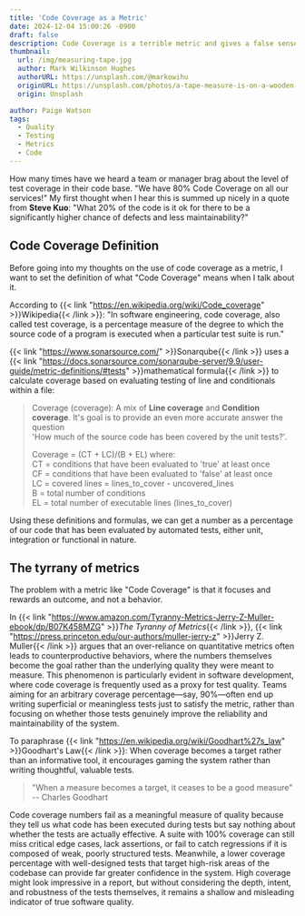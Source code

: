 ```yaml
---
title: 'Code Coverage as a Metric'
date: 2024-12-04 15:00:26 -0900
draft: false
description: Code Coverage is a terrible metric and gives a false sense of security.
thumbnail:
  url: /img/measuring-tape.jpg
  author: Mark Wilkinson Hughes
  authorURL: https://unsplash.com/@markowihu
  originURL: https://unsplash.com/photos/a-tape-measure-is-on-a-wooden-table-VdB1EHqEzX0
  origin: Unsplash

author: Paige Watson
tags:
  - Quality
  - Testing
  - Metrics
  - Code
---
```


How many times have we heard a team or manager brag about the level of test coverage in their code base.  "We have 80%
Code Coverage on all our services!"
My first thought when I hear this is summed up nicely in a quote from **Steve Kuo**: "What 20% of the code is it ok for
there to be a significantly higher chance of defects and less maintainability?"

## Code Coverage Definition

Before going into my thoughts on the use of code coverage as a metric, I want to set the definition of what "Code
Coverage" means when I talk about it.

According to {{< link "https://en.wikipedia.org/wiki/Code_coverage" >}}Wikipedia{{< /link >}}:
"In software engineering, code coverage, also called test coverage, is a percentage measure of the degree to which the
source code of a program is executed when a particular test suite is run."

{{< link "https://www.sonarsource.com/" >}}Sonarqube{{< /link >}} uses
a {{< link "https://docs.sonarsource.com/sonarqube-server/9.9/user-guide/metric-definitions/#tests" >}}mathematical formula{{< /link >}} to
calculate coverage based on evaluating testing of line and conditionals within a file:
> Coverage (coverage): A mix of **Line coverage** and **Condition coverage**. It's goal is to provide an even more
> accurate answer the question  
> 'How much of the source code has been covered by the unit tests?'.
>
> Coverage = (CT + LC)/(B + EL) where:  
> CT = conditions that have been evaluated to 'true' at least once  
> CF = conditions that have been evaluated to 'false' at least once  
> LC = covered lines = lines_to_cover - uncovered_lines  
> B = total number of conditions  
> EL = total number of executable lines (lines_to_cover)

Using these definitions and formulas, we can get a number as a percentage of our code that has been evaluated by
automated tests, either unit, integration or functional in nature.

## The tyrrany of metrics

The problem with a metric like "Code Coverage" is that it focuses and rewards an outcome, and not a behavior.

In {{< link "https://www.amazon.com/Tyranny-Metrics-Jerry-Z-Muller-ebook/dp/B07K458MZG" >}}_The Tyranny of Metrics_{{< /link >}},
{{< link "https://press.princeton.edu/our-authors/muller-jerry-z" >}}Jerry Z. Muller{{< /link >}}
argues that an over-reliance on quantitative metrics often leads to counterproductive behaviors, where the numbers
themselves become the goal rather than the underlying quality they were meant to measure. This phenomenon is
particularly evident in software development, where code coverage is frequently used as a proxy for test quality.
Teams aiming for an arbitrary coverage percentage—say, 90%—often end up writing superficial or meaningless tests just to
satisfy the metric, rather than focusing on whether those tests genuinely improve the reliability and maintainability of
the system.  

To paraphrase {{< link "https://en.wikipedia.org/wiki/Goodhart%27s_law" >}}Goodhart's Law{{< /link >}}: When coverage becomes a target rather
than an informative tool, it encourages gaming the system rather than
writing thoughtful, valuable tests.

> "When a measure becomes a target, it ceases to be a good measure"  
> -- Charles Goodhart

Code coverage numbers fail as a meaningful measure of quality because they tell us what code has been executed during
tests but say nothing about whether the tests are actually effective. A suite with 100% coverage can still miss critical
edge cases, lack assertions, or fail to catch regressions if it is composed of weak, poorly structured tests. Meanwhile,
a lower coverage percentage with well-designed tests that target high-risk areas of the codebase can provide far greater
confidence in the system. High coverage might look impressive in a report, but without considering the depth, intent,
and robustness of the tests themselves, it remains a shallow and misleading indicator of true software quality.
